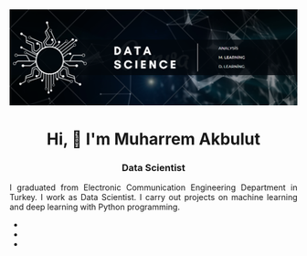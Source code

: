 <img src="githup_ana_sayfa.png">

<h1 align="center">Hi, 👋 I'm Muharrem Akbulut</h1>

<h3 align="center">Data Scientist</h3>

<p align="justify">I graduated from Electronic Communication Engineering Department in Turkey. I work as Data Scientist. I carry out projects on machine learning and deep learning with Python programming.
</p>

<ul>
  <li></li>
  <li></li>
  <li></li>

</ul>

